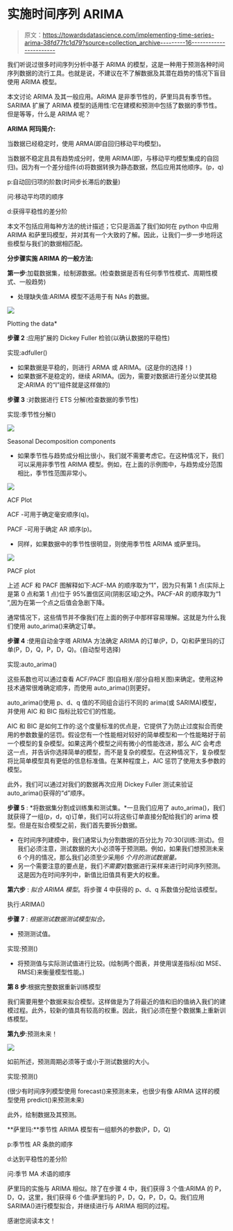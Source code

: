 # 实施时间序列 ARIMA

> 原文：<https://towardsdatascience.com/implementing-time-series-arima-38fd77fc1d79?source=collection_archive---------16----------------------->

我们听说过很多时间序列分析中基于 ARIMA 的模型，这是一种用于预测各种时间序列数据的流行工具。也就是说，不建议在不了解数据及其潜在趋势的情况下盲目使用 ARIMA 模型。

本文讨论 ARIMA 及其一般应用。ARIMA 是非季节性的，萨里玛具有季节性。SARIMA 扩展了 ARIMA 模型的适用性:它在建模和预测中包括了数据的季节性。但是等等，什么是 ARIMA 呢？

**ARIMA 阿玛简介:**

当数据已经稳定时，使用 ARMA(即自回归移动平均模型)。

当数据不稳定且具有趋势成分时，使用 ARIMA(即，与移动平均模型集成的自回归)。因为有一个差分组件(d)将数据转换为静态数据，然后应用其他顺序。(p，q)

p:自动回归项的阶数(时间步长滞后的数量)

问:移动平均项的顺序

d:获得平稳性的差分阶

本文不包括应用每种方法的统计描述；它只是涵盖了我们如何在 python 中应用 ARIMA 和萨里玛模型，并对其有一个大致的了解。因此，让我们一步一步地将这些模型与我们的数据相匹配。

**分步骤实施 ARIMA 的一般方法:**

**第一步**:加载数据集，绘制源数据。(检查数据是否有任何季节性模式、周期性模式、一般趋势)

*   处理缺失值:ARIMA 模型不适用于有 NAs 的数据。

![](img/431d8adf6dd097b25329ba93360eb672.png)

Plotting the data*

**步骤 2** :应用扩展的 Dickey Fuller 检验(以确认数据的平稳性)

实现:adfuller()

*   如果数据是平稳的，则进行 ARMA 或 ARIMA。(这是你的选择！)
*   如果数据不是稳定的，继续 ARIMA。(因为，需要对数据进行差分以使其稳定:ARIMA 的“I”组件就是这样做的)

**步骤 3** :对数据进行 ETS 分解(检查数据的季节性)

实现:季节性分解()

![](img/d6b557d2902209594d0a2b58ee8a1e36.png)

Seasonal Decomposition components

*   如果季节性与趋势成分相比很小，我们就不需要考虑它。在这种情况下，我们可以采用非季节性 ARIMA 模型。例如，在上面的示例图中，与趋势成分范围相比，季节性范围非常小。

![](img/ca0d04a232ecd39900d8b2920de1f872.png)

ACF Plot

ACF -可用于确定毫安顺序(q)。

PACF -可用于确定 AR 顺序(p)。

*   同样，如果数据中的季节性很明显，则使用季节性 ARIMA 或萨里玛。

![](img/c5f9c72c561610943c1ff22a9aa81405.png)

PACF plot

上述 ACF 和 PACF 图解释如下:ACF-MA 的顺序取为“1”，因为只有第 1 点(实际上是第 0 点和第 1 点)位于 95%置信区间(阴影区域)之外。PACF-AR 的顺序取为“1 ”,因为在第一个点之后值会急剧下降。

通常情况下，这些情节并不像我们在上面的例子中那样容易理解。这就是为什么我们使用 auto_arima()来确定订单。

**步骤 4** :使用自动金字塔 ARIMA 方法确定 ARIMA 的订单(P，D，Q)和萨里玛的订单(P，D，Q，P，D，Q)。(自动型号选择)

实现:auto_arima()

这些系数也可以通过查看 ACF/PACF 图(自相关/部分自相关图)来确定。使用这种技术通常很难确定顺序，而使用 auto_arima()则更好。

auto_arima()使用 p、d、q 值的不同组合运行不同的 arima(或 SARIMA)模型，并使用 AIC 和 BIC 指标比较它们的性能。

AIC 和 BIC 是如何工作的:这个度量标准的优点是，它提供了为防止过度拟合而使用的参数数量的惩罚。假设您有一个性能相对较好的简单模型和一个性能略好于前一个模型的复杂模型。如果这两个模型之间有微小的性能改进，那么 AIC 会考虑这一点，并告诉你选择简单的模型，而不是复杂的模型。在这种情况下，复杂模型将比简单模型具有更低的信息标准值。在某种程度上，AIC 惩罚了使用太多参数的模型。

此外，我们可以通过对我们的数据再次应用 Dickey Fuller 测试来验证 auto_arima()获得的“d”顺序。

**步骤 5** : *将数据集分割成训练集和测试集。*一旦我们应用了 auto_arima()，我们就获得了一组(p，d，q)订单，我们可以将这些订单直接分配给我们的 arima 模型。但是在拟合模型之前，我们首先要拆分数据。

*   在时间序列建模中，我们通常认为分割数据的百分比为 70:30(训练:测试)。但我们必须注意，测试数据的大小必须等于预测期。例如，如果我们想预测未来 6 个月的情况，那么我们必须至少采用*6 个月的测试数据量。*
*   另一个需要注意的要点是，我们*不需要*对数据进行采样来进行时间序列预测。这是因为在时间序列中，新值比旧值具有更大的权重。

**第六步** : *拟合 ARIMA 模型*。将步骤 4 中获得的 p、d、q 系数值分配给该模型。

执行:ARIMA()

**步骤 7** : *根据测试数据测试模型拟合。*

*   预测测试值。

实现:预测()

*   将预测值与实际测试值进行比较。(绘制两个图表，并使用误差指标(如 MSE、RMSE)来衡量模型性能。)

**第 8 步**:根据完整数据重新训练模型

我们需要用整个数据来拟合模型。这样做是为了将最近的值和旧的值纳入我们的建模过程。此外，较新的值具有较高的权重。因此，我们必须在整个数据集上重新训练模型。

**第九步**:预测未来！

![](img/3f82fb636ff1dede8283ea29a7b2b9f4.png)

如前所述，预测周期必须等于或小于测试数据的大小。

实现:预测()

(很少有时间序列模型使用 forecast()来预测未来，也很少有像 ARIMA 这样的模型使用 predict()来预测未来)

此外，绘制数据及其预测。

**萨里玛:**季节性 ARIMA 模型有一组额外的参数(P，D，Q)

p:季节性 AR 条款的顺序

d:达到平稳性的差分阶

问:季节 MA 术语的顺序

萨里玛的实施与 ARIMA 相似。除了在步骤 4 中，我们获得 3 个值:ARIMA 的 P，D，Q，这里，我们获得 6 个值:萨里玛的 P，D，Q，P，D，Q。我们应用 SARIMA()进行模型拟合，并继续进行与 ARIMA 相同的过程。

感谢您阅读本文！